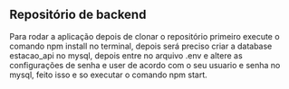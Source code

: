 ## Repositório de backend


<span id="comoRodar">

Para rodar a aplicação depois de clonar o repositório primeiro execute o comando npm install no terminal, depois será preciso criar a database estacao_api no mysql, depois entre no arquivo .env e altere as configurações de senha e user de acordo com o seu usuario e senha no mysql, feito isso e so executar o comando npm start.
